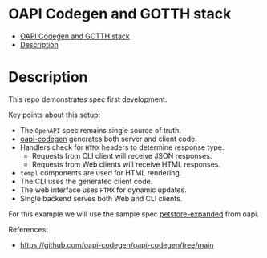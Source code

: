 # OAPI Codegen and GOTTH stack

- [OAPI Codegen and GOTTH stack](#oapi-codegen-and-gotth-stack)
- [Description](#description)

# Description

This repo demonstrates spec first development.

Key points about this setup:

- The `OpenAPI` spec remains single source of truth.
- [oapi-codegen](https://github.com/oapi-codegen/oapi-codegen/tree/main) generates both server and client code.
- Handlers check for `HTMX` headers to determine response type.
  - Requests from CLI client will receive JSON responses.
  - Requests from Web clients will receive HTML responses.
- `templ` components are used for HTML rendering.
- The CLI uses the generated client code.
- The web interface uses `HTMX` for dynamic updates.
- Single backend serves both Web and CLI clients.

For this example we will use the sample spec [petstore-expanded](https://github.com/oapi-codegen/oapi-codegen/blob/main/examples/petstore-expanded/petstore-expanded.yaml) from oapi.


References:
- https://github.com/oapi-codegen/oapi-codegen/tree/main